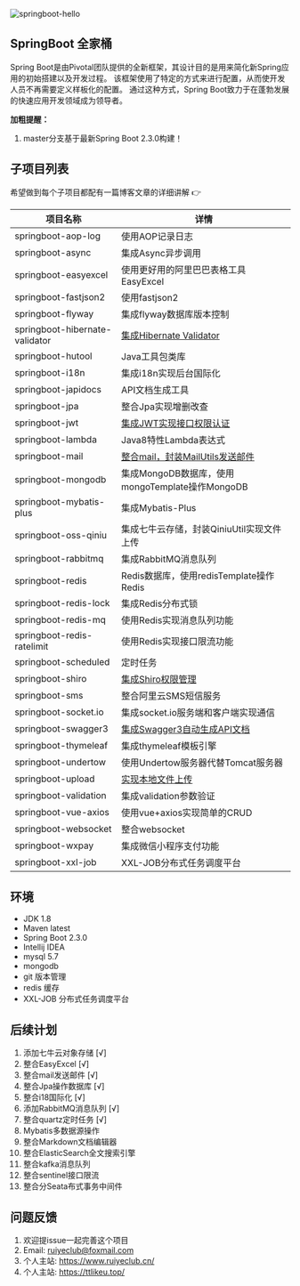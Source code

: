 ![springboot-hello](https://socialify.git.ci/ruiyeclub/SpringBoot-Hello/image?description=1&forks=1&issues=1&language=1&name=1&owner=1&pulls=1&stargazers=1&theme=Light)
## SpringBoot 全家桶

Spring Boot是由Pivotal团队提供的全新框架，其设计目的是用来简化新Spring应用的初始搭建以及开发过程。
该框架使用了特定的方式来进行配置，从而使开发人员不再需要定义样板化的配置。
通过这种方式，Spring Boot致力于在蓬勃发展的快速应用开发领域成为领导者。

**加粗提醒：**

1. master分支基于最新Spring Boot 2.3.0构建！

## 子项目列表

希望做到每个子项目都配有一篇博客文章的详细讲解 :point_right:

项目名称                               | 详情
--------------------------------------|------------------------------------------------------------------------------------------
springboot-aop-log                    | 使用AOP记录日志
springboot-async                      | 集成Async异步调用
springboot-easyexcel                  | 使用更好用的阿里巴巴表格工具EasyExcel
springboot-fastjson2                  | 使用fastjson2
springboot-flyway                     | 集成flyway数据库版本控制
springboot-hibernate-validator        | [集成Hibernate Validator](https://www.cnblogs.com/ruiyeclub/p/13141467.html)
springboot-hutool                     | Java工具包类库
springboot-i18n                       | 集成i18n实现后台国际化
springboot-japidocs                   | API文档生成工具
springboot-jpa                        | 整合Jpa实现增删改查
springboot-jwt                        | [集成JWT实现接口权限认证](https://www.cnblogs.com/ruiyeclub/p/12951145.html)
springboot-lambda                     | Java8特性Lambda表达式
springboot-mail                       | [整合mail，封装MailUtils发送邮件](https://www.cnblogs.com/ruiyeclub/p/13394493.html)
springboot-mongodb                    | 集成MongoDB数据库，使用mongoTemplate操作MongoDB
springboot-mybatis-plus               | 集成Mybatis-Plus
springboot-oss-qiniu                  | 集成七牛云存储，封装QiniuUtil实现文件上传
springboot-rabbitmq                   | 集成RabbitMQ消息队列
springboot-redis                      | Redis数据库，使用redisTemplate操作Redis
springboot-redis-lock                 | 集成Redis分布式锁
springboot-redis-mq                   | 使用Redis实现消息队列功能
springboot-redis-ratelimit            | 使用Redis实现接口限流功能
springboot-scheduled                  | 定时任务
springboot-shiro                      | [集成Shiro权限管理](https://www.cnblogs.com/ruiyeclub/p/12469920.html)
springboot-sms                        | 整合阿里云SMS短信服务
springboot-socket.io                  | 集成socket.io服务端和客户端实现通信
springboot-swagger3                   | [集成Swagger3自动生成API文档](https://www.cnblogs.com/ruiyeclub/p/13334826.html)
springboot-thymeleaf                  | 集成thymeleaf模板引擎
springboot-undertow                   | 使用Undertow服务器代替Tomcat服务器
springboot-upload                     | [实现本地文件上传](https://www.cnblogs.com/ruiyeclub/p/12732154.html)
springboot-validation                 | 集成validation参数验证
springboot-vue-axios                  | 使用vue+axios实现简单的CRUD
springboot-websocket                  | 整合websocket
springboot-wxpay                      | 集成微信小程序支付功能
springboot-xxl-job                    | XXL-JOB分布式任务调度平台

## 环境

* JDK 1.8
* Maven latest
* Spring Boot 2.3.0
* Intellij IDEA
* mysql 5.7
* mongodb
* git 版本管理
* redis 缓存
* XXL-JOB 分布式任务调度平台

## 后续计划

1. 添加七牛云对象存储 [√]
2. 整合EasyExcel [√]
3. 整合mail发送邮件 [√]
4. 整合Jpa操作数据库 [√]
5. 整合i18国际化 [√]
6. 添加RabbitMQ消息队列 [√]
7. 整合quartz定时任务 [√]
8. Mybatis多数据源操作
9. 整合Markdown文档编辑器
10. 整合ElasticSearch全文搜索引擎
11. 整合kafka消息队列
12. 整合sentinel接口限流
13. 整合分Seata布式事务中间件

## 问题反馈

1. 欢迎提issue一起完善这个项目
2. Email: ruiyeclub@foxmail.com
3. 个人主站: https://www.ruiyeclub.cn/
4. 个人主站: https://ttlikeu.top/
